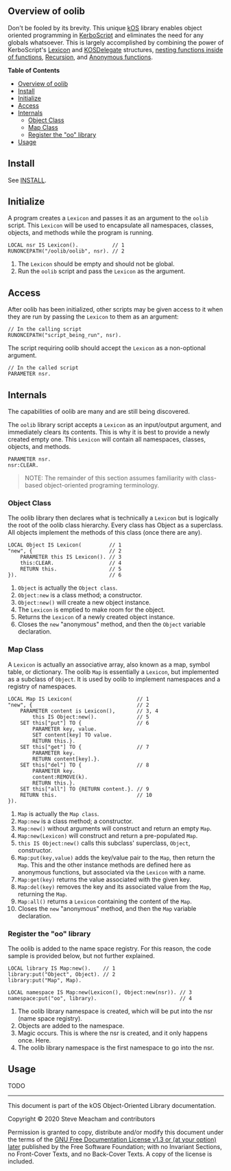 ## Overview of oolib
Don't be fooled by its brevity.  This unique [kOS](https://ksp-kos.github.io/KOS/) library enables object oriented programming in [KerboScript](https://ksp-kos.github.io/KOS/language.html) and eliminates the need for any globals whatsoever.  This is largely accomplished by combining the power of KerboScript's [Lexicon](https://ksp-kos.github.io/KOS/structures/collections/lexicon.html) and [KOSDelegate](https://ksp-kos.github.io/KOS/structures/misc/kosdelegate.html) structures, [nesting functions inside of functions](https://ksp-kos.github.io/KOS/language/user_functions.html#nesting-functions-inside-functions), [Recursion](https://ksp-kos.github.io/KOS/language/user_functions.html#recursion), and [Anonymous functions](https://ksp-kos.github.io/KOS/language/user_functions.html#anonymous-functions).

**Table of Contents**
- [Overview of oolib](#overview-of-oolib)
- [Install](#install)
- [Initialize](#initialize)
- [Access](#access)
- [Internals](#internals)
	- [Object Class](#object-class)
	- [Map Class](#map-class)
	- [Register the "oo" library](#register-the-oo-library)
- [Usage](#usage)

## Install
See [INSTALL](/INSTALL.md).
## Initialize
A program creates a `Lexicon` and passes it as an argument to the `oolib` script.  This `Lexicon` will be used to encapsulate all namespaces, classes, objects, and methods while the program is running.
```
LOCAL nsr IS Lexicon().           // 1
RUNONCEPATH("/oolib/oolib", nsr). // 2
```
1. The `Lexicon` should be empty and should not be global.
2. Run the `oolib` script and pass the `Lexicon` as the argument.
## Access
After oolib has been initialized, other scripts may be given access to it when they are run by passing the `Lexicon` to them as an argument:
```
// In the calling script
RUNONCEPATH("script_being_run", nsr).
```
The script requiring oolib should accept the `Lexicon` as a non-optional argument.
```
// In the called script
PARAMETER nsr.
```
## Internals
The capabilities of oolib are many and are still being discovered.

The `oolib` library script accepts a `Lexicon` as an input/output argument, and immediately clears its contents.  This is why it is best to provide a newly created empty one.  This `Lexicon` will contain all namespaces, classes, objects, and methods.
```
PARAMETER nsr.
nsr:CLEAR.
```
> NOTE: The remainder of this section assumes familiarity with class-based object-oriented programing terminology.
### Object Class
The oolib library then declares what is technically a `Lexicon` but is logically the root of the oolib class hierarchy.  Every class has Object as a superclass.  All objects implement the methods of this class (once there are any).
```
LOCAL Object IS Lexicon(         // 1
"new", {                         // 2
	PARAMETER this IS Lexicon(). // 3
	this:CLEAR.                  // 4
	RETURN this.                 // 5
}).                              // 6
```
1. `Object` is actually the `Object class`.
2. `Object:new` is a class method; a constructor.
3. `Object:new()` will create a new object instance.
4. The `Lexicon` is emptied to make room for the object. 
5. Returns the `Lexicon` of a newly created object instance.
6. Closes the `new` "anonymous" method, and then the `Object` variable declaration.
### Map Class
A `Lexicon` is actually an associative array, also known as a map, symbol table, or dictionary.  The oolib `Map` is essentially a `Lexicon`, but implemented as a subclass of `Object`.  It is used by oolib to implement namespaces and a registry of namespaces.
```
LOCAL Map IS Lexicon(                     // 1
"new", {                                  // 2
	PARAMETER content is Lexicon(),       // 3, 4
		this IS Object:new().             // 5
	SET this["put"] TO {                  // 6
		PARAMETER key, value.
		SET content[key] TO value. 
		RETURN this.}.
	SET this["get"] TO {                  // 7
		PARAMETER key.
		RETURN content[key].}.
	SET this["del"] TO {                  // 8
		PARAMETER key. 
		content:REMOVE(k). 
		RETURN this.}.
	SET this["all"] TO {RETURN content.}. // 9
	RETURN this.                          // 10
}).
```
1. `Map` is actually the `Map class`.
2. `Map:new` is a class method; a constructor.
3. `Map:new()` without arguments will construct and return an empty `Map`.
4. `Map:new(Lexicon)` will construct and return a pre-populated `Map`.
5. `this IS Object:new()` calls this subclass' superclass, `Object`, constructor.
6. `Map:put(key,value)` adds the key/value pair to the `Map`, then return the `Map`.  This and the other instance methods are defined here as anonymous functions, but associated via the `Lexicon` with a name.
7. `Map:get(key)` returns the value associated with the given key.
8. `Map:del(key)` removes the key and its associated value from the `Map`, returning the `Map`.
9. `Map:all()` returns a `Lexicon` containing the content of the `Map`.
10. Closes the `new` "anonymous" method, and then the `Map` variable declaration.
### Register the "oo" library
The oolib is added to the name space registry.  For this reason, the code sample is provided below, but not further explained.
```
LOCAL library IS Map:new().    // 1
library:put("Object", Object). // 2
library:put("Map", Map).

LOCAL namespace IS Map:new(Lexicon(), Object:new(nsr)). // 3
namespace:put("oo", library).                           // 4
```
1. The oolib library namespace is created, which will be put into the nsr (name space registry).
2. Objects are added to the namespace.
3. Magic occurs.  This is where the nsr is created, and it only happens once.  Here.
4. The oolib library namespace is the first namespace to go into the nsr.
## Usage
TODO

---
This document is part of the kOS Object-Oriented Library documentation.

Copyright © 2020 Steve Meacham and contributors

Permission is granted to copy, distribute and/or modify this document under the terms of the [GNU Free Documentation License v1.3 or \(at your option\) later](/Script/oolib/LICENSE.GFDL-1.3-or-later.md) published by the Free Software Foundation; with no Invariant Sections, no Front-Cover Texts, and no Back-Cover Texts. A copy of the license is included.